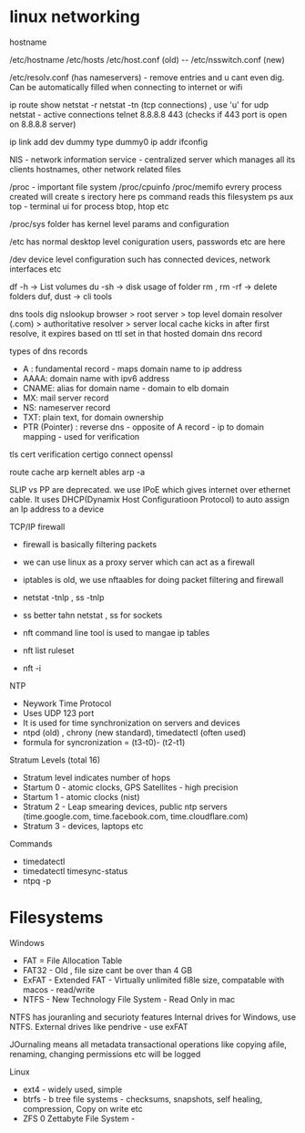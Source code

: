 linux networking
================

hostname

/etc/hostname
/etc/hosts
/etc/host.conf (old)  -- /etc/nsswitch.conf (new)

/etc/resolv.conf (has nameservers) - remove entries and u cant even dig. Can be automatically filled when connecting to internet or wifi

ip route show
netstat -r
netstat -tn (tcp connections) , use 'u' for udp
netstat - active connections
telnet 8.8.8.8 443 (checks if 443 port is open on 8.8.8.8 server)


ip link add dev dummy type dummy0
ip addr
ifconfig

NIS - network information service - centralized server which manages all its clients hostnames, other network related files

/proc - important file system 
/proc/cpuinfo
/proc/memifo
evrery process created will create s irectory here
ps command reads this filesystem
ps aux
top - terminal ui for process
btop, htop etc

/proc/sys folder has kernel level params and configuration

/etc has normal desktop level coniguration
users, passwords etc are here

/dev
device level configuration such has connected devices, network interfaces etc


df -h -> List volumes
du -sh -> disk usage of folder
rm , rm -rf -> delete folders
duf, dust -> cli tools

dns tools
dig
nslookup
browser > root server > top level domain resolver (.com) > authoritative resolver > server
local cache kicks in after first resolve, it  expires based on ttl set in that  hosted domain dns record

types of dns records
- A : fundamental record - maps domain name to ip address
- AAAA: domain name with ipv6 address
- CNAME: alias for domain name - domain to elb domain
- MX: mail server record
- NS: nameserver record
- TXT: plain text, for domain ownership
- PTR (Pointer) : reverse dns - opposite of A record - ip to domain mapping - used for verification

tls cert verification
certigo connect
openssl

route cache
arp kernelt ables
arp -a

SLIP vs PP are deprecated. we use IPoE which gives internet over ethernet cable. It uses DHCP(Dynamix Host Configuratioon Protocol) to auto assign an Ip address to a device

TCP/IP firewall
- firewall is basically filtering packets
- we can use linux as a proxy server which can act as a firewall
- iptables is old, we use nftaables for doing packet filtering and firewall

- netstat -tnlp , ss -tnlp
- ss better tahn netstat , ss for sockets
- nft command line tool is used to mangae ip tables 
- nft list ruleset
- nft -i


NTP
- Neywork Time Protocol
- Uses UDP 123 port
- It is used for time synchronization on servers and devices
- ntpd (old) , chrony (new standard), timedatectl (often used)
- formula for syncronization = (t3-t0)- (t2-t1)

Stratum Levels (total 16)
- Stratum level indicates number of hops
- Startum 0 - atomic clocks, GPS Satellites - high precision
- Startum 1 - atomic clocks (nist)
- Stratum 2 - Leap smearing devices, public ntp servers (time.google.com, time.facebook.com, time.cloudflare.com)
- Stratum 3 - devices, laptops etc

Commands
- timedatectl
- timedatectl timesync-status
- ntpq -p


# Filesystems

Windows
- FAT = File Allocation Table
- FAT32 - Old , file size cant be over than 4 GB
- ExFAT - Extended FAT - Virtually unlimited fi8le size, compatable with macos - read/write
- NTFS - New Technology File System - Read Only in mac

NTFS has jouranling and securioty features
Internal drives for Windows, use NTFS. External drives like pendrive - use exFAT

JOurnaling means all metadata transactional operations like copying afile, renaming, changing permissions etc will be logged

Linux
- ext4 - widely used, simple
- btrfs - b tree file systems - checksums, snapshots, self healing, compression, Copy on write etc
- ZFS 0 Zettabyte File System - 